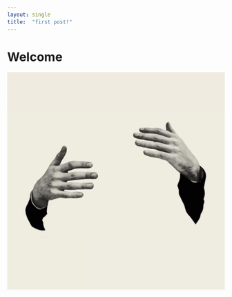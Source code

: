 ```yaml
---
layout: single
title:  "first post!"
---
```


# Welcome



![yorgos_hugging](../images/2023-08-20-first/yorgos_hugging-1692522209052-4.jpg)

